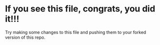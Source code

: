 # If you see this file, congrats, you did it!!!

Try making some changes to this file and pushing them to your forked version of this repo.

